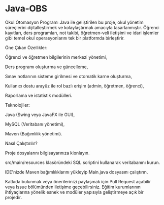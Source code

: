 # Java-OBS

Okul Otomasyon Programı
Java ile geliştirilen bu proje, okul yönetim süreçlerini dijitalleştirmek ve kolaylaştırmak amacıyla tasarlanmıştır. Öğrenci kayıtları, ders programları, not takibi, öğretmen-veli iletişimi ve idari işlemler gibi temel okul operasyonlarını tek bir platformda birleştirir.

Öne Çıkan Özellikler:

Öğrenci ve öğretmen bilgilerinin merkezi yönetimi,

Ders programı oluşturma ve güncelleme,

Sınav notlarının sisteme girilmesi ve otomatik karne oluşturma,

Kullanıcı dostu arayüz ile rol bazlı erişim (admin, öğretmen, öğrenci),

Raporlama ve istatistik modülleri.

Teknolojiler:

Java (Swing veya JavaFX ile GUI),

MySQL (Veritabanı yönetimi),

Maven (Bağımlılık yönetimi).

Nasıl Çalıştırılır?

Proje dosyalarını bilgisayarınıza klonlayın.

src/main/resources klasöründeki SQL scriptini kullanarak veritabanını kurun.

IDE'nizde Maven bağımlılıklarını yükleyip Main.java dosyasını çalıştırın.

Katkıda bulunmak veya önerilerinizi paylaşmak için Pull Request açabilir veya Issue bölümünden iletişime geçebilirsiniz. Eğitim kurumlarının ihtiyaçlarına yönelik esnek ve modüler yapısıyla geliştirmeye açık bir projedir.
